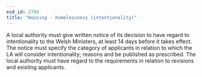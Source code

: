 ```yaml
---
esd_id: 2794
title: "Housing - homelessness (intentionality)"
---
```


A local authority must give written notice of its decision to have regard to intentionality to the Welsh Ministers, at least 14 days before it takes effect. The notice must specify the category of applicants in relation to which the LA will consider intentionality; reasons and be published as prescribed.  The local authority must have regard to the requirements in relation to revisions and existing applicants.

